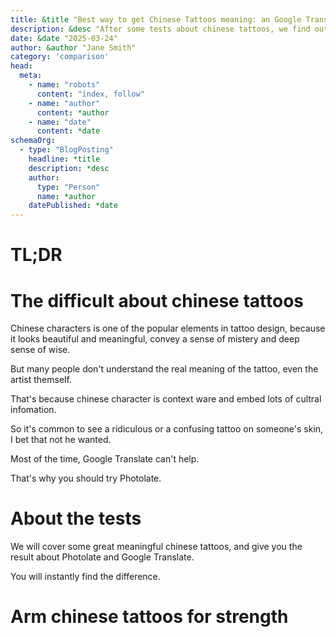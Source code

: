 ```yaml
---
title: &title "Best way to get Chinese Tattoos meaning: an Google Translate alternative"
description: &desc "After some tests about chinese tattoos, we find out that Photolate could give you the fully context understand meaning about the tattoos, not just word to word translation."
date: &date "2025-03-24"
author: &author "Jane Smith"
category: 'comparison'
head:
  meta:
    - name: "robots"
      content: "index, follow"
    - name: "author"
      content: *author
    - name: "date"
      content: *date
schemaOrg:
  - type: "BlogPosting"
    headline: *title
    description: *desc
    author:
      type: "Person"
      name: *author
    datePublished: *date
---
```



# TL;DR



# The difficult about chinese tattoos

Chinese characters is one of the popular elements in tattoo design, because it looks beautiful and meaningful, convey a sense of mistery and deep sense of wise.

But many people don't understand the real meaning of the tattoo, even the artist themself.

That's because chinese character is context ware and embed lots of cultral infomation. 

So it's common to see a ridiculous or a confusing tattoo on someone's skin, I bet that not he wanted.

Most of the time, Google Translate can't help.

That's why you should try Photolate.

# About the tests

We will cover some great meaningful chinese tattoos, and give you the result about Photolate and Google Translate.

You will instantly find the difference.

# Arm chinese tattoos for strength



